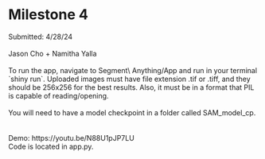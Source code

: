 # Milestone 4

<div>
    Submitted: 4/28/24 <br><br>
    Jason Cho + Namitha Yalla <br><br>
    To run the app, navigate to Segment\ Anything/App and run in your terminal `shiny run`. Uploaded images must have file extension .tif or .tiff, and they should be 256x256 for the best results. Also, it must be in a format that PIL is capable of reading/opening.<br><br>
    You will need to have a model checkpoint in a folder called SAM_model_cp.<br><br>
    <br>
</div>
<div>
    Demo: <a>https://youtu.be/N88U1pJP7LU</a><br>
    Code is located in app.py.
</div>